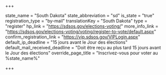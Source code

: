 +++

state_name = "South Dakota"
state_abbreviation = "sd"
is_state = "true"
registration_type = "by-mail"
translationKey = "South Dakota"
type = "register"
hp_link = "https://sdsos.gov/elections-voting/"
more_info_link = "https://sdsos.gov/elections-voting/voting/register-to-vote/default.aspx"
confirm_registration_link = "https://vip.sdsos.gov/VIPLogin.aspx"
default_ip_deadline = "15 jours avant le Jour des élections"
default_mail_received_deadline = "Doit être reçu au plus tard 15 jours avant le Jour des élections"
override_page_title = "Inscrivez-vous pour voter au %state_name%"

+++
